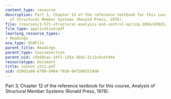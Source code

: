 ```yaml
---
content_type: resource
description: Part 3, Chapter 12 of the reference textbook for this course, Analysis
  of Structural Member Systems (Ronald Press, 1976).
file: /courses/1-571-structural-analysis-and-control-spring-2004/d30d1a886700d464791004f2065519d0_connor_ch12.pdf
file_type: application/pdf
learning_resource_types:
- Readings
ocw_type: OCWFile
parent_title: Readings
parent_type: CourseSection
parent_uid: c5b50cac-24f1-135a-3b41-2c12c6cef444
resourcetype: Document
title: connor_ch12.pdf
uid: d30d1a88-6700-d464-7910-04f2065519d0
---
```

Part 3, Chapter 12 of the reference textbook for this course, Analysis of Structural Member Systems (Ronald Press, 1976).

